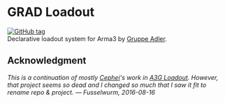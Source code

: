 # GRAD Loadout
[![GitHub tag](https://img.shields.io/github/tag/gruppe-adler/grad-loadout.svg)](https://github.com/gruppe-adler/grad-loadout/releases)  
Declarative loadout system for Arma3 by [Gruppe Adler](https://www.gruppe-adler.de/).

## Acknowledgment
*This is a continuation of mostly [Cephei](https://github.com/Cephel)'s work in [A3G Loadout](https://github.com/v-Arma/a3g-loadout).*
*However, that project seems so dead and I changed so much that I saw it fit to rename repo & project. –– Fusselwurm, 2016-08-16*
